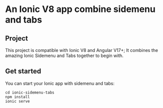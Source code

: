 # An Ionic V8 app combine sidemenu and tabs

## Project

This project is compatible with Ionic V8 and Angular V17+;
It combines the amazing Ionic Sidemenu and Tabs together to begin with.

## Get started

You can start your Ionic app with sidemenu and tabs:

```
cd ionic-sidemenu-tabs
npm install
ionic serve
```
